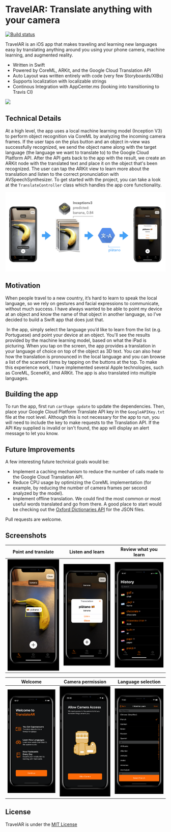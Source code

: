 # TravelAR: Translate anything with your camera
[![Build status](https://build.appcenter.ms/v0.1/apps/e0928fc1-253b-4e65-81cd-01e013fd6c0d/branches/master/badge)](https://appcenter.ms)

TravelAR is an iOS app that makes traveling and learning new languages easy by translating anything around you using your phone camera, machine learning, and augmented reality. 

* Written in Swift
* Powered by CoreML, ARKit, and the Google Cloud Translation API
* Auto Layout was written entirely with code (very few Storyboards/XIBs)
* Supports localization with localizable strings
* Continous Integration with AppCenter.ms (looking into transitioning to Travis CI)

![](demo.gif)

## Technical Details
At a high level, the app uses a local machine learning model (Inception V3) to perform object recognition via CoreML by analyzing the incoming camera frames. If the user taps on the plus button and an object in-view was successfully recognized, we send the object name along with the target language (the language we want to translate to) to the Google Cloud Platform API. After the API gets back to the app with the result, we create an ARKit node with the translated text and place it on the object that's been recognized. The user can tap the ARKit view to learn more about the translation and listen to the correct pronunciation with AVSpeechSynthesizer. To get started with the project, you can take a look at the `TranslateController` class which handles the app core functionality. 

![](/Screenshots/diagram.png)

## Motivation
When people travel to a new country, it’s hard to learn to speak the local language, so we rely on gestures and facial expressions to communicate, without much success. I have always wanted to be able to point my device at an object and know the name of that object in another language, so I’ve decided to build a Swift app that does just that. 

 In the app, simply select the language you’d like to learn from the list (e.g. Portuguese) and point your device at an object. You'll see the results provided by the machine learning model, based on what the iPad is picturing. When you tap on the screen, the app provides a translation in your language of choice on top of the object as 3D text. You can also hear how the translation is pronounced in the local language and you can browse a list of the scanned items by tapping on the buttons at the top. To make this experience work, I have implemented several Apple technologies, such as CoreML, SceneKit, and ARKit. The app is also translated into multiple languages.

## Building the app
To run the app, first run `carthage update` to update the dependencies. Then, place your Google Cloud Platform Translate API key in the `GoogleAPIKey.txt` file at the root level. Although this is not necessary for the app to run, you will need to include the key to make requests to the Translation API. If the API Key supplied is invalid or isn't found, the app will display an alert message to let you know.

## Future Improvements
A few interesting future technical goals would be:
* Implement a caching mechanism to reduce the number of calls made to the Google Cloud Translation API.
* Reduce CPU usage by optimizing the CoreML implementation (for example, by reducing the number of camera frames per second analyzed by the model).
* Implement offline translation. We could find the most common or most useful words translated and go from there. A good place to start would be checking out the [Oxford Dictionaries API](https://developer.oxforddictionaries.com/) for the JSON files.

Pull requests are welcome.

## Screenshots
| Point and translate  | Listen and learn | Review what you learn |
| ------------- | ------------- | ------------- |
| ![](/Screenshots/appstore_1.png?raw=true)  | ![](/Screenshots/appstore_2.png?raw=true) | ![](/Screenshots/appstore_3.png?raw=true)  |

| Welcome  | Camera permission | Language selection |
| ------------- | ------------- | ------------- |
| ![](/Screenshots/onboarding_1.png?raw=true)  | ![](/Screenshots/onboarding_2.png?raw=true)  | ![](/Screenshots/onboarding_3.png?raw=true)  |

## License
TravelAR is under the [MIT License](https://github.com/cesaredecal/TravelAR/blob/master/LICENSE.txt)
